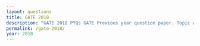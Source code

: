 ```yaml
---
layout: questions
title: GATE 2018
description: "GATE 2018 PYQs GATE Previous year question paper. Topic wise gate questions."
permalink: /gate-2018/
year: 2018
---
```


